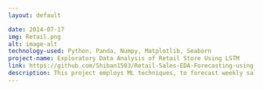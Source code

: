 ```yaml
---
layout: default

date: 2014-07-17
img: Retail.png
alt: image-alt
technology-used: Python, Panda, Numpy, Matplotlib, Seaborn
project-name: Exploratory Data Analysis of Retail Store Using LSTM
link: https://github.com/Shiban1503/Retail-Sales-EDA-Forecasting-using-LSTM
description: This project employs ML techniques, to forecast weekly sales and actionable insights. By integrating historical sales data, store performance metrics, and macroeconomic factors such as fuel prices, temperature, and holidays, the system provides a comprehensive analysis. It includes data preprocessing pipeline and EDA to ensure high data quality and hidden trends. Key achievements include improving sales prediction accuracy by 15% and generating insights that optimize inventory management, pricing strategies, and marketing decisions across 50+ retail stores.
---
```

